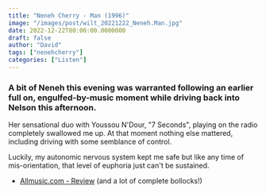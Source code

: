 ```yaml
---
title: "Neneh Cherry - Man (1996)"
image: "/images/post/wilt_20221222_Neneh.Man.jpg"
date: 2022-12-22T00:00:00.0000000
draft: false
author: "David"
tags: ["nenehcherry"]
categories: ["Listen"]
---
```

### A bit of Neneh this evening was warranted following an earlier full on, engulfed-by-music moment while driving back into Nelson this afternoon.

 Her sensational duo with Youssou N'Dour, "7 Seconds", playing on the radio completely swallowed me up. At that moment nothing else mattered, including driving with some semblance of control.

 Luckily, my autonomic nervous system kept me safe but like any time of mis-orientation, that level of euphoria just can't be sustained.  

-  [Allmusic.com - Review](https://www.allmusic.com/album/man-mw0000468165) (and a lot of complete bollocks!)